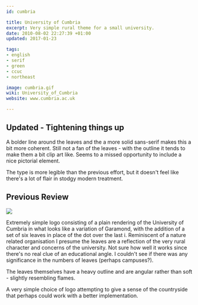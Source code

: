 ```yaml
---
id: cumbria

title: University of Cumbria
excerpt: Very simple rural theme for a small university.
date: 2010-08-02 22:27:39 +01:00
updated: 2017-01-23

tags:
- english
- serif
- green
- ccuc
- northeast

image: cumbria.gif
wiki: University_of_Cumbria
website: www.cumbria.ac.uk

---
```


## Updated - Tightening things up

A bolder line around the leaves and the a more solid sans-serif makes this a bit more coherent. Still not a fan of the leaves - with the outline it tends to make them a bit clip art like. Seems to a missed opportunity to include a nice pictorial element.

The type is more legible than the previous effort, but it doesn't feel like there's a lot of flair in stodgy modern treatment.

## Previous Review

![](./images/cumbria-old.gif)

Extremely simple logo consisting of a plain rendering of the University of Cumbria in what looks like a variation of Garamond, with the addition of a set of six leaves in place of the dot over the last i. Reminiscent of a nature related organisation I presume the leaves are a reflection of the very rural character and concerns of the university. Not sure how well it works since there's no real clue of an educational angle. I couldn't see if there was any significance in the numbers of leaves (perhaps campuses?).

The leaves themselves have a heavy outline and are angular rather than soft - slightly resembling flames.

A very simple choice of logo attempting to give a sense of the countryside that perhaps could work with a better implementation.
